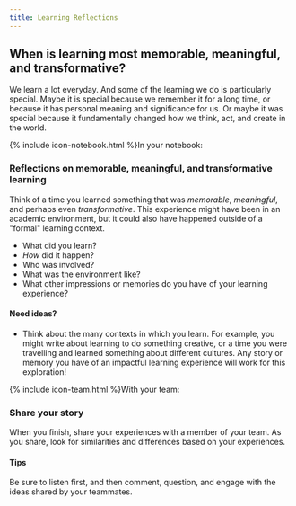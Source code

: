 ```yaml
---
title: Learning Reflections
---
```


## When is learning most memorable, meaningful, and transformative?

We learn a lot everyday. And some of the learning we do is particularly special. Maybe it is special because we remember it for a long time, or because it has personal meaning and significance for us. Or maybe it was special because it fundamentally changed how we think, act, and create in the world.

<div class="card my-5 shadow-sm">
  <div class="card-header">
    <span>{% include icon-notebook.html %}In your notebook:</span>
  </div>
  <div class="card-body">
    <h3 class="card-title">Reflections on memorable, meaningful, and transformative learning</h3>
    <p class="card-text">Think of a time you learned something that was <em>memorable</em>, <em>meaningful</em>, and perhaps even <em>transformative</em>. This experience might have been in an academic environment, but it could also have happened outside of a "formal" learning context.</p>
    <ul>
        <li>What did you learn?</li>
        <li><em>How</em> did it happen?</li>
        <li>Who was involved?</li>
        <li>What was the environment like?</li>
        <li>What other impressions or memories do you have of your learning experience?</li>
    </ul>
    <div class="card-footer">
        <h4>Need ideas?</h4>
        <ul>
            <li>Think about the many contexts in which you learn. For example, you might write about learning to do something creative, or a time you were travelling and learned something about different cultures. Any story or memory you have of an impactful learning experience will work for this exploration!</li>
        </ul>
  </div>
</div>

<div class="card my-5">
  <div class="card-header">
    <span>{% include icon-team.html %}With your team:</span>
  </div>
  <div class="card-body">
    <h3 class="card-title">Share your story</h3>
    <p class="card-text">When you finish, share your experiences with a member of your team. As you share, look for similarities and differences based on your experiences.</p>
    <div class="card-footer">
        <h4>Tips</h4>
        <p>Be sure to listen first, and then comment, question, and engage with the ideas shared by your teammates.</p>
    </div>
  </div>
</div>
